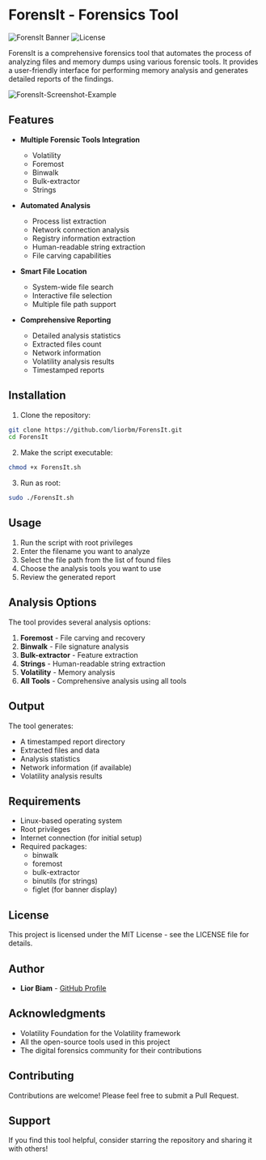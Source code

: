 # ForensIt -  Forensics Tool

![ForensIt Banner](https://img.shields.io/badge/ForensIt-v1.00-blue)
![License](https://img.shields.io/badge/License-MIT-green)

ForensIt is a comprehensive forensics tool that automates the process of analyzing files and memory dumps using various forensic tools. It provides a user-friendly interface for performing memory analysis and generates detailed reports of the findings.

![ForensIt-Screenshot-Example](https://github.com/user-attachments/assets/0640c871-dc03-46c9-980b-872254192ac0)

## Features

- **Multiple Forensic Tools Integration**
  - Volatility
  - Foremost
  - Binwalk
  - Bulk-extractor
  - Strings

- **Automated Analysis**
  - Process list extraction
  - Network connection analysis
  - Registry information extraction
  - Human-readable string extraction
  - File carving capabilities

- **Smart File Location**
  - System-wide file search
  - Interactive file selection
  - Multiple file path support

- **Comprehensive Reporting**
  - Detailed analysis statistics
  - Extracted files count
  - Network information
  - Volatility analysis results
  - Timestamped reports

## Installation

1. Clone the repository:
```bash
git clone https://github.com/liorbm/ForensIt.git
cd ForensIt
```

2. Make the script executable:
```bash
chmod +x ForensIt.sh
```

3. Run as root:
```bash
sudo ./ForensIt.sh
```

## Usage

1. Run the script with root privileges
2. Enter the filename you want to analyze
3. Select the file path from the list of found files
4. Choose the analysis tools you want to use
5. Review the generated report

## Analysis Options

The tool provides several analysis options:

1. **Foremost** - File carving and recovery
2. **Binwalk** - File signature analysis
3. **Bulk-extractor** - Feature extraction
4. **Strings** - Human-readable string extraction
5. **Volatility** - Memory analysis
6. **All Tools** - Comprehensive analysis using all tools

## Output

The tool generates:
- A timestamped report directory
- Extracted files and data
- Analysis statistics
- Network information (if available)
- Volatility analysis results

## Requirements

- Linux-based operating system
- Root privileges
- Internet connection (for initial setup)
- Required packages:
  - binwalk
  - foremost
  - bulk-extractor
  - binutils (for strings)
  - figlet (for banner display)

## License

This project is licensed under the MIT License - see the LICENSE file for details.

## Author

- **Lior Biam** - [GitHub Profile](https://github.com/liorbm)

## Acknowledgments

- Volatility Foundation for the Volatility framework
- All the open-source tools used in this project
- The digital forensics community for their contributions

## Contributing

Contributions are welcome! Please feel free to submit a Pull Request.

## Support

If you find this tool helpful, consider starring the repository and sharing it with others! 
